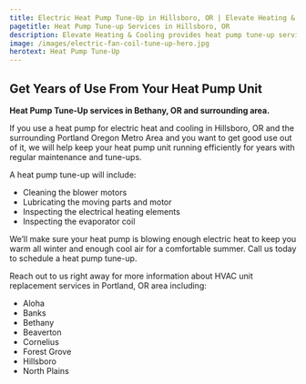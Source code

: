 ```yaml
---
title: Electric Heat Pump Tune-Up in Hillsboro, OR | Elevate Heating & Cooling, Inc
pagetitle: Heat Pump Tune-up Services in Hillsboro, OR
description: Elevate Heating & Cooling provides heat pump tune-up services in Hillsboro, OR and surrounding areas. Call us today to schedule.
image: /images/electric-fan-coil-tune-up-hero.jpg
herotext: Heat Pump Tune-Up
---
```


## Get Years of Use From Your Heat Pump Unit

**Heat Pump Tune-Up services in Bethany, OR and surrounding area.**

If you use a heat pump for electric heat and cooling in Hillsboro, OR and the surrounding Portland Oregon Metro Area and you want to get good use out of it, we will help keep your heat pump unit running efficiently for years with regular maintenance and tune-ups. 

A heat pump tune-up will include:

- Cleaning the blower motors
- Lubricating the moving parts and motor
- Inspecting the electrical heating elements
- Inspecting the evaporator coil

We’ll make sure your heat pump is blowing enough electric heat to keep you warm all winter and enough cool air for a comfortable summer. Call us today to schedule a heat pump tune-up.

Reach out to us right away for more information about HVAC unit replacement services in Portland, OR area including:

- Aloha
- Banks
- Bethany
- Beaverton
- Cornelius
- Forest Grove
- Hillsboro
- North Plains